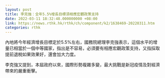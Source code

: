 ```yaml
---
layout: post
title: 李克強：全年5.5%增長目標須相應宏觀政策支持
date: 2022-03-11 18:32:48.000000000 +08:00
link: https://news.rthk.hk/rthk/ch/component/k2/1638469-20220311.htm
categories: rthk
---
```


內地將今年經濟增長目標定於5.5%左右，國務院總理李克強表示，這個水平的增量已相當於一個中等國家，指出是不容易，必須要有相應宏觀政策支持，又指採取提前退稅如果效果好，還會加大力度。

李克強又提到，本屆政府以來，國際形勢複雜多變，最大挑戰是新冠疫情及對經濟帶來的嚴重衝擊。
